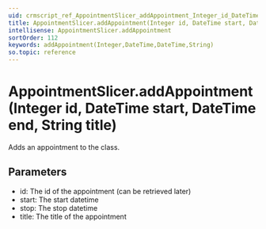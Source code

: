 ```yaml
---
uid: crmscript_ref_AppointmentSlicer_addAppointment_Integer_id_DateTime_start_DateTime_end_String_title
title: AppointmentSlicer.addAppointment(Integer id, DateTime start, DateTime end, String title)
intellisense: AppointmentSlicer.addAppointment
sortOrder: 112
keywords: addAppointment(Integer,DateTime,DateTime,String)
so.topic: reference
---
```


# AppointmentSlicer.addAppointment(Integer id, DateTime start, DateTime end, String title)

Adds an appointment to the class.

## Parameters

 - id: The id of the appointment (can be retrieved later)
 - start: The start datetime
 - stop: The stop datetime
 - title: The title of the appointment

